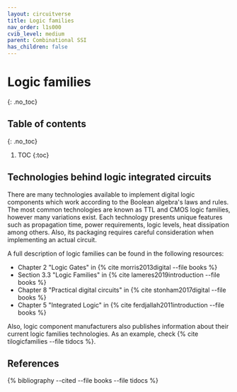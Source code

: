 ```yaml
---
layout: circuitverse
title: Logic families
nav_order: l1s000
cvib_level: medium
parent: Combinational SSI
has_children: false
---
```



# Logic families
{: .no_toc}


## Table of contents
{: .no_toc}

1. TOC
{:toc}


## Technologies behind logic integrated circuits

There are many technologies available to implement digital logic components which work according to the Boolean algebra's laws and rules. The most common technologies are known as TTL and CMOS logic families, however many variations exist. Each technology presents unique features such as propagation time, power requirements, logic levels, heat dissipation among others. Also, its packaging requires careful consideration when implementing an actual circuit.

A full description of logic families can be found in the following resources:

-   Chapter 2 "Logic Gates" in {% cite morris2013digital --file books %}
-   Section 3.3 "Logic Families" in {% cite lameres2019introduction --file books %}
-   Chapter 8 "Practical digital circuits" in {% cite stonham2017digital --file books %}
-   Chapter 5 "Integrated Logic" in {% cite ferdjallah2011introduction --file books %}

Also, logic component manufacturers also publishes information about their current logic families technologies. As an example, check {% cite tilogicfamilies --file tidocs %}.


## References

{% bibliography --cited --file books --file tidocs %}

